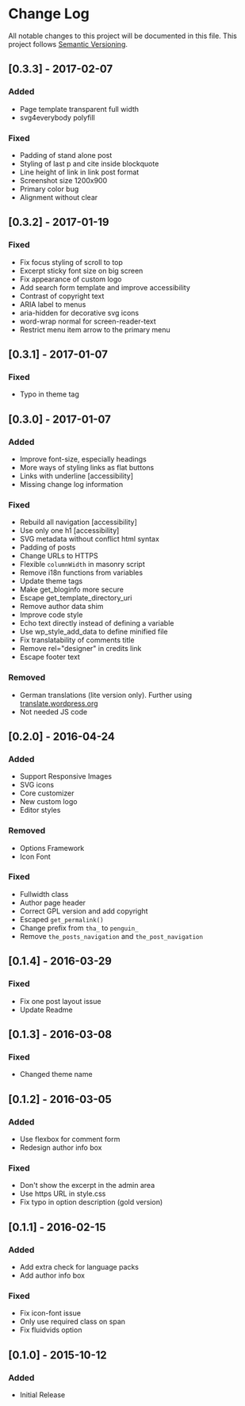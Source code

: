 # Change Log
All notable changes to this project will be documented in this file. This project follows [Semantic Versioning](http://semver.org/).

## [0.3.3] - 2017-02-07
### Added
- Page template transparent full width
- svg4everybody polyfill

### Fixed
- Padding of stand alone post
- Styling of last p and cite inside blockquote
- Line height of link in link post format
- Screenshot size 1200x900
- Primary color bug
- Alignment without clear

## [0.3.2] - 2017-01-19
### Fixed
- Fix focus styling of scroll to top
- Excerpt sticky font size on big screen
- Fix appearance of custom logo
- Add search form template and improve accessibility
- Contrast of copyright text
- ARIA label to menus
- aria-hidden for decorative svg icons
- word-wrap normal for screen-reader-text
- Restrict menu item arrow to the primary menu

## [0.3.1] - 2017-01-07
### Fixed
- Typo in theme tag

## [0.3.0] - 2017-01-07
### Added
- Improve font-size, especially headings
- More ways of styling links as flat buttons
- Links with underline [accessibility]
- Missing change log information

### Fixed
- Rebuild all navigation [accessibility]
- Use only one h1 [accessibility]
- SVG metadata without conflict html syntax
- Padding of posts
- Change URLs to HTTPS
- Flexible `columnWidth` in masonry script
- Remove i18n functions from variables
- Update theme tags
- Make get_bloginfo more secure
- Escape get_template_directory_uri
- Remove author data shim
- Improve code style
- Echo text directly instead of defining a variable
- Use wp_style_add_data to define minified file
- Fix translatability of comments title
- Remove rel="designer" in credits link
- Escape footer text

### Removed
- German translations (lite version only). Further using [translate.wordpress.org](translate.wordpress.org)
- Not needed JS code

## [0.2.0] - 2016-04-24
### Added
- Support Responsive Images
- SVG icons
- Core customizer
- New custom logo
- Editor styles

### Removed
- Options Framework
- Icon Font

### Fixed
- Fullwidth class
- Author page header
- Correct GPL version and add copyright
- Escaped `get_permalink()`
- Change prefix from `tha_` to `penguin_`
- Remove `the_posts_navigation` and `the_post_navigation`

## [0.1.4] - 2016-03-29
### Fixed
- Fix one post layout issue
- Update Readme

## [0.1.3] - 2016-03-08
### Fixed
- Changed theme name

## [0.1.2] - 2016-03-05
### Added
- Use flexbox for comment form
- Redesign author info box

### Fixed
- Don't show the excerpt in the admin area
- Use https URL in style.css
- Fix typo in option description (gold version)

## [0.1.1] - 2016-02-15
### Added
- Add extra check for language packs
- Add author info box

### Fixed
- Fix icon-font issue
- Only use required class on span
- Fix fluidvids option

## [0.1.0] - 2015-10-12
### Added
- Initial Release